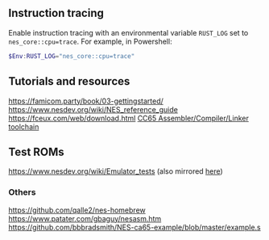 
## Instruction tracing

Enable instruction tracing with an environmental variable `RUST_LOG` set to `nes_core::cpu=trace`.
For example, in Powershell:
```powershell
$Env:RUST_LOG="nes_core::cpu=trace"
```

## Tutorials and resources
https://famicom.party/book/03-gettingstarted/
https://www.nesdev.org/wiki/NES_reference_guide
https://fceux.com/web/download.html
[CC65 Assembler/Compiler/Linker toolchain](https://cc65.github.io/)

## Test ROMs
https://www.nesdev.org/wiki/Emulator_tests (also mirrored [here](https://github.com/christopherpow/nes-test-roms/))


### Others
https://github.com/qalle2/nes-homebrew
https://www.patater.com/gbaguy/nesasm.htm
https://github.com/bbbradsmith/NES-ca65-example/blob/master/example.s
